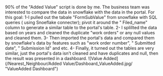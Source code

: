 90% of the "Added Value" script is done by me. The business team was interested to compare the data in snowflake with the data in the portal. For this goal:
1-I pulled out the tabale "FormSubValue" from snowflake with SQL queries ( using Snoeflake connecter); pivot it around the " Filed_name" column  to generate a similar table to the portal's table.
2- I splillted the data based on years and cleaned the duplicate "work orders" or any null values and cleaned them.
3- Then imported the portal's data and compared them by snowflake's data by features such as "work order number", " Submitted date", " Submission Id" and etc.
4- Finally, it turned out the tables are very similar, just the portal's data isn't cleaned and have duplicates and null, then the result was presented in a dashboard.
![Value Added](/Nearest_Neighbour/Added Value/Dashboard_ValueAdded.jpg/ "ValueAdded Dashboard")

